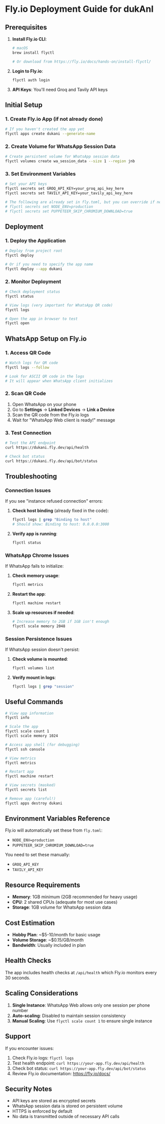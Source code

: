 # Fly.io Deployment Guide for dukAnI

## Prerequisites

1. **Install Fly.io CLI**: 
   ```bash
   # macOS
   brew install flyctl
   
   # Or download from https://fly.io/docs/hands-on/install-flyctl/
   ```

2. **Login to Fly.io**:
   ```bash
   flyctl auth login
   ```

3. **API Keys**: You'll need Groq and Tavily API keys

## Initial Setup

### 1. Create Fly.io App (if not already done)
```bash
# If you haven't created the app yet
flyctl apps create dukani --generate-name
```

### 2. Create Volume for WhatsApp Session Data
```bash
# Create persistent volume for WhatsApp session data
flyctl volumes create wa_session_data --size 1 --region jnb
```

### 3. Set Environment Variables
```bash
# Set your API keys
flyctl secrets set GROQ_API_KEY=your_groq_api_key_here
flyctl secrets set TAVILY_API_KEY=your_tavily_api_key_here

# The following are already set in fly.toml, but you can override if needed:
# flyctl secrets set NODE_ENV=production
# flyctl secrets set PUPPETEER_SKIP_CHROMIUM_DOWNLOAD=true
```

## Deployment

### 1. Deploy the Application
```bash
# Deploy from project root
flyctl deploy

# Or if you need to specify the app name
flyctl deploy --app dukani
```

### 2. Monitor Deployment
```bash
# Check deployment status
flyctl status

# View logs (very important for WhatsApp QR code)
flyctl logs

# Open the app in browser to test
flyctl open
```

## WhatsApp Setup on Fly.io

### 1. Access QR Code
```bash
# Watch logs for QR code
flyctl logs --follow

# Look for ASCII QR code in the logs
# It will appear when WhatsApp client initializes
```

### 2. Scan QR Code
1. Open WhatsApp on your phone
2. Go to **Settings** → **Linked Devices** → **Link a Device**
3. Scan the QR code from the Fly.io logs
4. Wait for "WhatsApp Web client is ready!" message

### 3. Test Connection
```bash
# Test the API endpoint
curl https://dukani.fly.dev/api/health

# Check bot status
curl https://dukani.fly.dev/api/bot/status
```

## Troubleshooting

### Connection Issues

If you see "instance refused connection" errors:

1. **Check host binding** (already fixed in the code):
   ```bash
   flyctl logs | grep "Binding to host"
   # Should show: Binding to host: 0.0.0.0:3000
   ```

2. **Verify app is running**:
   ```bash
   flyctl status
   ```

### WhatsApp Chrome Issues

If WhatsApp fails to initialize:

1. **Check memory usage**:
   ```bash
   flyctl metrics
   ```

2. **Restart the app**:
   ```bash
   flyctl machine restart
   ```

3. **Scale up resources if needed**:
   ```bash
   # Increase memory to 2GB if 1GB isn't enough
   flyctl scale memory 2048
   ```

### Session Persistence Issues

If WhatsApp session doesn't persist:

1. **Check volume is mounted**:
   ```bash
   flyctl volumes list
   ```

2. **Verify mount in logs**:
   ```bash
   flyctl logs | grep "session"
   ```

## Useful Commands

```bash
# View app information
flyctl info

# Scale the app
flyctl scale count 1
flyctl scale memory 1024

# Access app shell (for debugging)
flyctl ssh console

# View metrics
flyctl metrics

# Restart app
flyctl machine restart

# View secrets (masked)
flyctl secrets list

# Remove app (careful!)
flyctl apps destroy dukani
```

## Environment Variables Reference

Fly.io will automatically set these from `fly.toml`:
- `NODE_ENV=production`
- `PUPPETEER_SKIP_CHROMIUM_DOWNLOAD=true`

You need to set these manually:
- `GROQ_API_KEY`
- `TAVILY_API_KEY`

## Resource Requirements

- **Memory**: 1GB minimum (2GB recommended for heavy usage)
- **CPU**: 2 shared CPUs (adequate for most use cases)
- **Storage**: 1GB volume for WhatsApp session data

## Cost Estimation

- **Hobby Plan**: ~$5-10/month for basic usage
- **Volume Storage**: ~$0.15/GB/month
- **Bandwidth**: Usually included in plan

## Health Checks

The app includes health checks at `/api/health` which Fly.io monitors every 30 seconds.

## Scaling Considerations

1. **Single Instance**: WhatsApp Web allows only one session per phone number
2. **Auto-scaling**: Disabled to maintain session consistency
3. **Manual Scaling**: Use `flyctl scale count 1` to ensure single instance

## Support

If you encounter issues:

1. Check Fly.io logs: `flyctl logs`
2. Test health endpoint: `curl https://your-app.fly.dev/api/health`
3. Check bot status: `curl https://your-app.fly.dev/api/bot/status`
4. Review Fly.io documentation: https://fly.io/docs/

## Security Notes

- API keys are stored as encrypted secrets
- WhatsApp session data is stored on persistent volume
- HTTPS is enforced by default
- No data is transmitted outside of necessary API calls 
